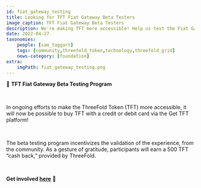 ```yaml
---
id: fiat_gateway_testing
title: Looking for TFT Fiat Gateway Beta Testers
image_caption: TFT Fiat Gateway Beta Testers
description: We're making TFT more accessible! Help us test the Fiat Gateway and earn 500 TFT.
date: 2022-04-27
taxonomies:
    people: [sam_taggart]
    tags: [community,threefold_token,technology,threefold_grid]
    news-category: [foundation]
extra:
    imgPath: fiat_gateway_testing.png
---
```


📣 **TFT Fiat Gateway Beta Testing Program**

<br/>

In ongoing efforts to make the ThreeFold Token (TFT) more accessible, it will now be possible to buy TFT with a credit or debit card via the Get TFT platform!

<br/>

The beta testing program incentivizes the validation of the experience, from the community. As a gesture of gratitude, participants will earn a 500 TFT “cash back,” provided by ThreeFold.

<br/>

**Get involved [here](https://forum.threefold.io/t/tft-fiat-gateway-beta-testing-program/2746)** 🙏